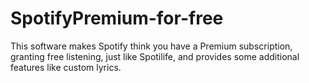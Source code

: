 # SpotifyPremium-for-free
This software makes Spotify think you have a Premium subscription, granting free listening, just like Spotilife, and provides some additional features like custom lyrics.
